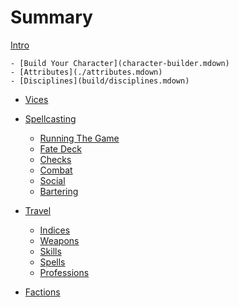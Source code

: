 # Summary
[Intro](./intro.mdown)

	- [Build Your Character](character-builder.mdown)
	- [Attributes](./attributes.mdown)
	- [Disciplines](build/disciplines.mdown)
- [Vices](build/vices.mdown)

- [Spellcasting]()

	- [Running The Game]()
	- [Fate Deck](fate-deck.mdown)
	- [Checks](checks.mdown)
	- [Combat](./combat.mdown)
	- [Social]()
	- [Bartering]()
- [Travel]()

	- [Indices]()
	- [Weapons]()
	- [Skills]()
	- [Spells]()
	- [Professions]()
- [Factions]()
